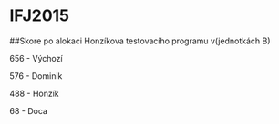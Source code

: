# IFJ2015
##Skore po alokaci Honzíkova testovacího programu
v(jednotkách B)

656 - Výchozí

576 - Dominik

488 - Honzík

68 - Doca
